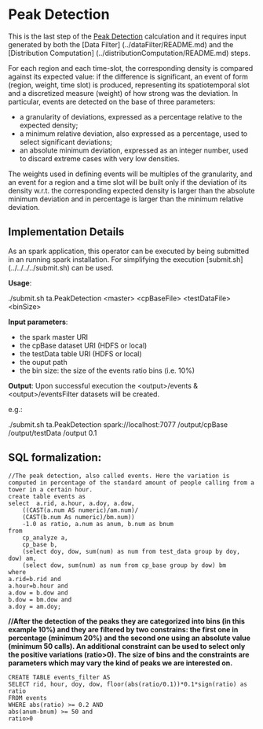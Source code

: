 # Peak Detection

This is the last step of the [Peak Detection](../../../../docs/PeakDetection.md) calculation
and it requires input generated by both the [Data Filter] (../dataFilter/README.md) and the 
[Distribution Computation] (../distributionComputation/README.md) steps.

For each region and each time-slot, the corresponding density is compared against its expected value: if the difference is significant, an event of form (region, weight, time slot) is produced, representing its spatiotemporal slot and a discretized measure (weight) of how strong was the deviation.
In particular, events are detected on the base of three parameters:
* a granularity of deviations, expressed as a percentage relative to the expected density; 
* a minimum relative deviation, also expressed as a percentage, used to select significant deviations; 
* an absolute minimum deviation, expressed as an integer number, used to discard extreme cases with very low densities. 

The weights used in defining events will be multiples of the granularity, and an event for a region and a time slot will be built only if the deviation of its density w.r.t. the corresponding expected density is larger than the absolute minimum deviation and in percentage is larger than the minimum relative deviation.

## Implementation Details

As an spark application, this operator can be executed by being submitted in an running spark installation.
For simplifying the execution [submit.sh] (../../../../submit.sh) can be used.

**Usage**:

./submit.sh ta.PeakDetection \<master\> \<cpBaseFile\> \<testDataFile\> \<binSize\>

**Input parameters**:
- the spark master URI
- the cpBase dataset URI (HDFS or local)
- the testData table URI (HDFS or local)
- the ouput path
- the bin size: the size of the events ratio bins (i.e. 10%)

**Output**:
Upon successful execution the \<output\>/events & \<output\>/eventsFilter datasets will be created.

e.g.:

./submit.sh ta.PeakDetection spark://localhost:7077 /output/cpBase /output/testData /output 0.1

## SQL formalization:

    //The peak detection, also called events. Here the variation is computed in percentage of the standard amount of people calling from a tower in a certain hour.
    create table events as
    select  a.rid, a.hour, a.doy, a.dow, 
        ((CAST(a.num AS numeric)/am.num)/
        (CAST(b.num As numeric)/bm.num))
        -1.0 as ratio, a.num as anum, b.num as bnum
    from 
        cp_analyze a, 
        cp_base b, 
        (select doy, dow, sum(num) as num from test_data group by doy, dow) am,
        (select dow, sum(num) as num from cp_base group by dow) bm
    where 
    a.rid=b.rid and 
    a.hour=b.hour and 
    a.dow = b.dow and
    b.dow = bm.dow and
    a.doy = am.doy;

**//After the detection of the peaks they are categorized into bins (in this example 10%) and they are filtered by two constrains: the first one in percentage (minimum 20%) and the second one using an absolute value (minimum 50 calls). An additional constraint can be used to select only the positive variations (ratio>0). The size of bins and the constraints are parameters which may vary the kind of peaks we are interested on.**

    CREATE TABLE events_filter AS
    SELECT rid, hour, doy, dow, floor(abs(ratio/0.1))*0.1*sign(ratio) as ratio 
    FROM events
    WHERE abs(ratio) >= 0.2 AND
    abs(anum-bnum) >= 50 and 
    ratio>0
